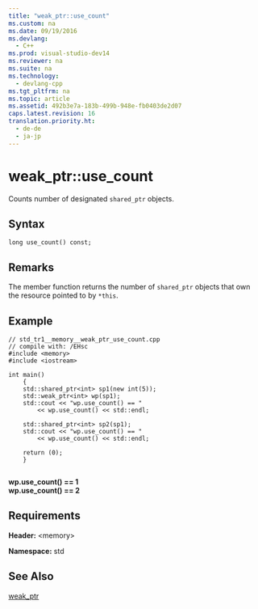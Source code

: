 ```yaml
---
title: "weak_ptr::use_count"
ms.custom: na
ms.date: 09/19/2016
ms.devlang: 
  - C++
ms.prod: visual-studio-dev14
ms.reviewer: na
ms.suite: na
ms.technology: 
  - devlang-cpp
ms.tgt_pltfrm: na
ms.topic: article
ms.assetid: 492b3e7a-183b-499b-948e-fb0403de2d07
caps.latest.revision: 16
translation.priority.ht: 
  - de-de
  - ja-jp
---
```

# weak_ptr::use_count
Counts number of designated `shared_ptr` objects.  
  
## Syntax  
  
```  
long use_count() const;  
```  
  
## Remarks  
 The member function returns the number of `shared_ptr` objects that own the resource pointed to by `*this`.  
  
## Example  
  
```  
// std_tr1__memory__weak_ptr_use_count.cpp   
// compile with: /EHsc   
#include <memory>   
#include <iostream>   
  
int main()   
    {   
    std::shared_ptr<int> sp1(new int(5));   
    std::weak_ptr<int> wp(sp1);   
    std::cout << "wp.use_count() == "   
        << wp.use_count() << std::endl;   
  
    std::shared_ptr<int> sp2(sp1);   
    std::cout << "wp.use_count() == "   
        << wp.use_count() << std::endl;   
  
    return (0);   
    }  
  
```  
  
 **wp.use_count() == 1**  
**wp.use_count() == 2**   
## Requirements  
 **Header:** <memory\>  
  
 **Namespace:** std  
  
## See Also  
 [weak_ptr](../vs140/weak_ptr-Class.md)